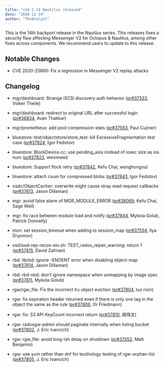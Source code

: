 ```yaml
---
title: "v14.2.14 Nautilus released"
date: "2020-11-19"
author: "TheAnalyst"
---
```


This is the 14th backport release in the Nautilus series. This releases fixes a security flaw affecting Messenger V2 for Octopus & Nautilus, among other fixes across components. We recommend users to update to this release.

## Notable Changes

- CVE 2020-25660: Fix a regression in Messenger V2 replay attacks
    

## Changelog

- mgr/dashboard: Strange iSCSI discovery auth behavior ([pr#37333](https://github.com/ceph/ceph/pull/37333), Volker Theile)
    
- mgr/dashboard: redirect to original URL after successful login ([pr#36834](https://github.com/ceph/ceph/pull/36834), Avan Thakkar)
    
- mgr/prometheus: add pool compression stats ([pr#37563](https://github.com/ceph/ceph/pull/37563), Paul Cuzner)
    
- bluestore: test/objectstore/store\_test: kill ExcessiveFragmentation test case ([pr#37824](https://github.com/ceph/ceph/pull/37824), Igor Fedotov)
    
- bluestore: BlockDevice.cc: use pending\_aios instead of iovec size as ios num ([pr#37823](https://github.com/ceph/ceph/pull/37823), weixinwei)
    
- bluestore: Support flock retry ([pr#37842](https://github.com/ceph/ceph/pull/37842), Kefu Chai, wanghongxu)
    
- bluestore: attach csum for compressed blobs ([pr#37843](https://github.com/ceph/ceph/pull/37843), Igor Fedotov)
    
- osdc/ObjectCacher: overwrite might cause stray read request callbacks ([pr#37813](https://github.com/ceph/ceph/pull/37813), Jason Dillaman)
    
- mgr: avoid false alarm of MGR\_MODULE\_ERROR ([pr#38069](https://github.com/ceph/ceph/pull/38069), Kefu Chai, Sage Weil)
    
- mgr: fix race between module load and notify ([pr#37844](https://github.com/ceph/ceph/pull/37844), Mykola Golub, Patrick Donnelly)
    
- mon: set session\_timeout when adding to session\_map ([pr#37554](https://github.com/ceph/ceph/pull/37554), Ilya Dryomov)
    
- osd/osd-rep-recov-eio.sh: TEST\_rados\_repair\_warning: return 1 ([pr#37815](https://github.com/ceph/ceph/pull/37815), David Zafman)
    
- rbd: librbd: ignore -ENOENT error when disabling object-map ([pr#37814](https://github.com/ceph/ceph/pull/37814), Jason Dillaman)
    
- rbd: rbd-nbd: don’t ignore namespace when unmapping by image spec ([pr#37811](https://github.com/ceph/ceph/pull/37811), Mykola Golub)
    
- rgw/rgw\_file: Fix the incorrect lru object eviction ([pr#37804](https://github.com/ceph/ceph/pull/37804), luo rixin)
    
- rgw: fix expiration header returned even if there is only one tag in the object the same as the rule ([pr#37806](https://github.com/ceph/ceph/pull/37806), Or Friedmann)
    
- rgw: fix: S3 API KeyCount incorrect return ([pr#37810](https://github.com/ceph/ceph/pull/37810), 胡玮文)
    
- rgw: radosgw-admin should paginate internally when listing bucket ([pr#37802](https://github.com/ceph/ceph/pull/37802), J. Eric Ivancich)
    
- rgw: rgw\_file: avoid long-ish delay on shutdown ([pr#37552](https://github.com/ceph/ceph/pull/37552), Matt Benjamin)
    
- rgw: use yum rather than dnf for teuthology testing of rgw-orphan-list ([pr#37805](https://github.com/ceph/ceph/pull/37805), J. Eric Ivancich)
